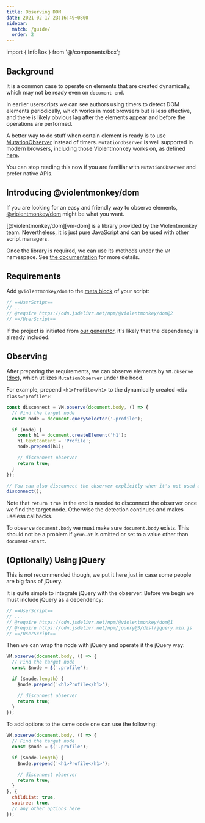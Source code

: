 ```yaml
---
title: Observing DOM
date: 2021-02-17 23:16:49+0800
sidebar:
  match: /guide/
  order: 2
---
```


import { InfoBox } from '@/components/box';

## Background

It is a common case to operate on elements that are created dynamically, which may not be ready even on `document-end`.

In earlier userscripts we can see authors using timers to detect DOM elements periodically, which works in most browsers but is less effective, and there is likely obvious lag after the elements appear and before the operations are performed.

A better way to do stuff when certain element is ready is to use [MutationObserver](https://developer.mozilla.org/en-US/docs/Web/API/MutationObserver) instead of timers. `MutationObserver` is well supported in modern browsers, including those Violentmonkey works on, as defined [here](https://github.com/violentmonkey/violentmonkey/blob/master/.browserslistrc).

You can stop reading this now if you are familiar with `MutationObserver` and prefer native APIs.

## Introducing @violentmonkey/dom

If you are looking for an easy and friendly way to observe elements, [@violentmonkey/dom][vm-dom] might be what you want.

<InfoBox>
  [@violentmonkey/dom][vm-dom] is a library provided by the Violentmonkey team. Nevertheless, it is just pure JavaScript and can be used with other script managers.
</InfoBox>

Once the library is required, we can use its methods under the `VM` namespace. See [the documentation](https://www.jsdocs.io/package/@violentmonkey/dom) for more details.

## Requirements

Add `@violentmonkey/dom` to the [meta block](/api/metadata-block/) of your script:

```js {3}
// ==UserScript==
// ...
// @require https://cdn.jsdelivr.net/npm/@violentmonkey/dom@2
// ==/UserScript==
```

If the project is initiated from [our generator](https://github.com/violentmonkey/generator-userscript), it's likely that the dependency is already included.

## Observing

After preparing the requirements, we can observe elements by `VM.observe` ([doc](https://www.jsdocs.io/package/@violentmonkey/dom#observe)), which utilizes `MutationObserver` under the hood.

For example, prepend `<h1>Profile</h1>` to the dynamically created `<div class="profile">`:

```js
const disconnect = VM.observe(document.body, () => {
  // Find the target node
  const node = document.querySelector('.profile');

  if (node) {
    const h1 = document.createElement('h1');
    h1.textContent = 'Profile';
    node.prepend(h1);

    // disconnect observer
    return true;
  }
});

// You can also disconnect the observer explicitly when it's not used any more
disconnect();
```

Note that `return true` in the end is needed to disconnect the observer once we find the target node. Otherwise the detection continues and makes useless callbacks.

To observe `document.body` we must make sure `document.body` exists. This should not be a problem if `@run-at` is omitted or set to a value other than `document-start`.

## (Optionally) Using jQuery

This is not recommended though, we put it here just in case some people are big fans of jQuery.

It is quite simple to integrate jQuery with the observer. Before we begin we must include jQuery as a dependency:

```js {4}
// ==UserScript==
// ...
// @require https://cdn.jsdelivr.net/npm/@violentmonkey/dom@1
// @require https://cdn.jsdelivr.net/npm/jquery@3/dist/jquery.min.js
// ==/UserScript==
```

Then we can wrap the node with jQuery and operate it the jQuery way:

```js
VM.observe(document.body, () => {
  // Find the target node
  const $node = $('.profile');

  if ($node.length) {
    $node.prepend('<h1>Profile</h1>');

    // disconnect observer
    return true;
  }
});
```
To add options to the same code one can use the following:

```js
VM.observe(document.body, () => {
  // Find the target node
  const $node = $('.profile');

  if ($node.length) {
    $node.prepend('<h1>Profile</h1>');

    // disconnect observer
    return true;
  }
}, {
  childList: true,
  subtree: true,
  // any other options here
});
```

[vm-dom]: https://github.com/violentmonkey/vm-dom
